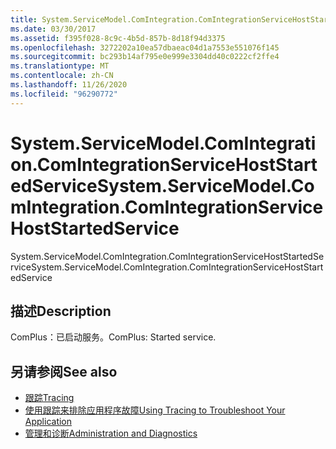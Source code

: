 ```yaml
---
title: System.ServiceModel.ComIntegration.ComIntegrationServiceHostStartedService
ms.date: 03/30/2017
ms.assetid: f395f028-8c9c-4b5d-857b-8d18f94d3375
ms.openlocfilehash: 3272202a10ea57dbaeac04d1a7553e551076f145
ms.sourcegitcommit: bc293b14af795e0e999e3304dd40c0222cf2ffe4
ms.translationtype: MT
ms.contentlocale: zh-CN
ms.lasthandoff: 11/26/2020
ms.locfileid: "96290772"
---
```

# <a name="systemservicemodelcomintegrationcomintegrationservicehoststartedservice"></a><span data-ttu-id="acaf3-102">System.ServiceModel.ComIntegration.ComIntegrationServiceHostStartedService</span><span class="sxs-lookup"><span data-stu-id="acaf3-102">System.ServiceModel.ComIntegration.ComIntegrationServiceHostStartedService</span></span>

<span data-ttu-id="acaf3-103">System.ServiceModel.ComIntegration.ComIntegrationServiceHostStartedService</span><span class="sxs-lookup"><span data-stu-id="acaf3-103">System.ServiceModel.ComIntegration.ComIntegrationServiceHostStartedService</span></span>  
  
## <a name="description"></a><span data-ttu-id="acaf3-104">描述</span><span class="sxs-lookup"><span data-stu-id="acaf3-104">Description</span></span>  

 <span data-ttu-id="acaf3-105">ComPlus：已启动服务。</span><span class="sxs-lookup"><span data-stu-id="acaf3-105">ComPlus: Started service.</span></span>  
  
## <a name="see-also"></a><span data-ttu-id="acaf3-106">另请参阅</span><span class="sxs-lookup"><span data-stu-id="acaf3-106">See also</span></span>

- [<span data-ttu-id="acaf3-107">跟踪</span><span class="sxs-lookup"><span data-stu-id="acaf3-107">Tracing</span></span>](index.md)
- [<span data-ttu-id="acaf3-108">使用跟踪来排除应用程序故障</span><span class="sxs-lookup"><span data-stu-id="acaf3-108">Using Tracing to Troubleshoot Your Application</span></span>](using-tracing-to-troubleshoot-your-application.md)
- [<span data-ttu-id="acaf3-109">管理和诊断</span><span class="sxs-lookup"><span data-stu-id="acaf3-109">Administration and Diagnostics</span></span>](../index.md)
